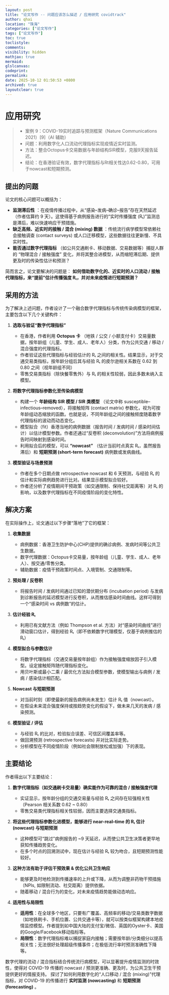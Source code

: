 ```yaml
---
layout: post
title: "论文写作 -- 问题应该怎么描述 / 应用研究 covidtrack"
author: qhai
location: "珠海"
categories: ["论文写作"]
tags: ["论文写作"]
toc: true
toclistyle:
comments:
visibility: hidden
mathjax: true
mermaid:
glslcanvas:
codeprint:
permalink:
date: 2025-10-12 01:50:53 +0800
archived: true
layoutclear: true
---
```





# 应用研究

> * 案例 9：COVID-19实时追踪与预测框架（Nature Communications 2021）[9]（AI 辅助）
> * 问题：利用数字化人口流动代理指标实现疫情近实时监测。
> * 方法：整合Octopus卡交易数据与年龄结构SIR模型，克服9天报告延迟。
> * 结论：在香港验证有效，数字代理指标与Rt相关性达0.62-0.80，可用于nowcast和短期预测。


## 提出的问题

论文的核心问题可以概括为：

* **监测滞后性** ：在疫情传播过程中，从“感染–发病–确诊–报告”存在天然延迟（作者估算约 9 天）。这使得基于病例报告进行的“实时传播强度 (Rₜ)”监测总是滞后，难以快速响应干预措施。
* **缺乏高频、近实时的接触 / 混合 (mixing) 数据** ：传统流行病学模型常依赖社会接触调查 (contact surveys) 或人口迁移模型，这些数据往往更新慢、不具实时性。
* **能否通过数字代理指标** （如公共交通刷卡、移动数据、交易数据等）捕捉人群的 “物理混合 / 接触强度” 变化，并将其整合进模型，从而缩短滞后期、提供更及时的传染性估计和预测？

简而言之，论文要解决的问题是：
**如何借助数字化的、近实时的人口流动 / 接触代理指标，来“提前”估计传播强度 Rₜ，并对未来疫情进行短期预测？**


## 采用的方法

为了解决上述问题，作者设计了一个融合数字代理指标与传统传染病模型的框架，主要包含以下几个关键构件：

1. **选取与验证“数字代理指标”**

   * 在香港，作者利用 **Octopus 卡** （地铁 / 公交 / 小额支付卡）交易量数据，按年龄组（儿童、学生、成人、老年人）分类，作为公共交通 / 移动 / 混合强度的代理指标。
   * 作者验证这些代理指标与经验估计的 Rₜ 之间的相关性。结果显示，对于交通交易类指标，按年龄分组后其与经验 Rₜ 的皮尔逊相关系数在 0.62 到 0.80 之间（视年龄组不同）
   * 零售交易类指标（除快餐零售外）与 Rₜ 的相关性较弱，因此多数未纳入主模型。

2. **将数字代理指标参数化至传染病模型**

   * 构建一个 **年龄结构 SIR 模型 / SIR 类模型** （论文中称 susceptible–infectious–removed），将接触矩阵 (contact matrix) 参数化，视为可按年龄组动态缩放的函数。也就是说，不同年龄组之间的接触频度随着数字代理指标的波动而动态变化。
   * 模型拟合（fit）香港当地的病例数据（报告时间 / 发病时间 / 感染时间估计）以估计模型参数。作者还通过“反卷积 (deconvolution)”方法将病例报告时间映射到感染时间。
   * 利用拟合后的模型，可以 **“nowcast”** （估计当前时点真实 Rₜ，虽然报告滞后）和 **短期预测 (short-term forecast)** 病例数或发病曲线。

3. **模型验证与场景预测**

   * 作者在多个日期点做 retrospective nowcast 和 6 天预测，与经验 Rₜ 的估计和实际病例趋势进行比对。结果显示模型拟合较好。
   * 作者还分析了疫情期间干预政策（如交通限制、保持社交距离等）对 Rₜ 的影响，以及数字代理指标在不同疫情阶段的变化特性。


## 解决方案

在实际操作上，论文通过以下步骤“落地”了它的框架：

1. **收集数据**

   * 病例数据：香港卫生防护中心(CHP)提供的确诊病例、发病时间等公共卫生数据。
   * 数字代理数据：Octopus卡交易量，按年龄组（儿童、学生、成人、老年人）、按交通/零售分类。
   * 辅助数据：疫情干预政策时间点、入境管制、交通限制等。

2. **预处理 / 反卷积**

   * 将报告时间 / 发病时间通过已知的潜伏期分布 (incubation period) 与发病到诊断报告的延迟模型进行反卷积，从而推估感染时间曲线。这样可得到一个“感染时间 vs 病例数”的估计。

3. **估计经验 Rₜ**

   * 利用已有文献方法（例如 Thompson et al. 方法）对“感染时间曲线”进行滑动窗口估计，得到经验 Rₜ（即不依赖数字代理模型，仅基于病例推估的 Rₜ）

4. **模型拟合与参数估计**

   * 将数字代理指标（交通交易量按年龄组）作为接触强度缩放因子引入模型。设定接触矩阵随代理指标变化。
   * 用贝叶斯或最小二乘 / 最优化方法拟合模型参数，使模型输出与病例 / 发病 / 感染估计相匹配。

5. **Nowcast 与短期预测**

   * 对当前时刻（即使最新的报告病例尚未发生）估计 Rₜ 值（nowcast）。
   * 在假设未来混合强度保持或按趋势变化的假设下，做未来几天的发病 / 感染预测。

6. **模型验证 / 评估**

   * 与经验 Rₜ 的比对，检验拟合误差、可信区间覆盖率等。
   * 做回溯预测 (retrospective forecasts) 并对比实际走势。
   * 分析模型在不同疫情阶段（例如社会限制放松或加强）下的表现。


## 主要结论

作者得出以下主要结论：

1. **数字代理指标（如交通刷卡交易量）确实能作为可靠的混合 / 接触强度代理**

   * 实证显示，按年龄分组的交通交易量与经验 Rₜ 之间存在较强相关性（Pearson 相关系数 0.62 ~ 0.80）
   * 零售交易类代理指标相关性较弱，因而主要选择交通类指标。

2. **将这些代理指标参数化进模型，能够进行 near-real–time 的 Rₜ 估计 (nowcast) 与短期预测**

   * 这种模型可“跳过”病例报告的 ~9 天延迟，从而使公共卫生决策者更早地获知传播趋势变化。
   * 在多个时点的回溯测试中，现在估计与经验 Rₜ 较为吻合，且短期预测性能较好。

3. **这种方法有助于评估干预效果 & 优化公共卫生响应**

   * 能够更及时地检测到传播速率的上升或下降，从而为调整非药物干预措施（NPIs, 如限制流动、社交距离）提供依据。
   * 随着移动 / 混合行为的变化，对未来疫情趋势能做动态响应。

4. **适用性与局限性**

   * **适用性**：在全球多个地区，只要有广覆盖、高频率的移动/交易类数字数据（如地铁刷卡、手机位置、公共交通卡等），就可以按类似框架构建本地疫情监控模型。作者提到如中国大陆的支付宝/微信、英国的Oyster卡、美国的Google/Facebook移动指标等。
   * **局限性**：数字代理指标难以捕捉家庭内接触；需要按年龄/分类细分以提高相关性；无法很好处理超级传播事件；在极低流行率时预测准确性下降等。

数字代理的流动 / 混合指标结合传统流行病模型，可以显著提升疫情监测的时效性，使得对 COVID-19 传播的 nowcast / 预测更准确、更及时，为公共卫生干预提供更好的情报支持。
探讨了如何利用数字化的“人口移动 / 混合 (mixing)”代理指标，对 COVID-19 的传播进行 **实时监测 (nowcasting)** 和 **短期预测 (forecasting)** 。


